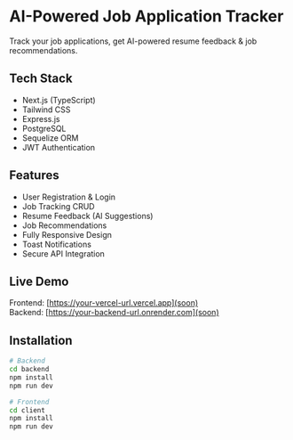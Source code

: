 # AI-Powered Job Application Tracker

Track your job applications, get AI-powered resume feedback & job recommendations.

## Tech Stack

- Next.js (TypeScript)
- Tailwind CSS
- Express.js
- PostgreSQL
- Sequelize ORM
- JWT Authentication

## Features

- User Registration & Login
- Job Tracking CRUD
- Resume Feedback (AI Suggestions)
- Job Recommendations
- Fully Responsive Design
- Toast Notifications
- Secure API Integration

## Live Demo

Frontend: [https://your-vercel-url.vercel.app](soon)  
Backend: [https://your-backend-url.onrender.com](soon)

## Installation

```bash
# Backend
cd backend
npm install
npm run dev

# Frontend
cd client
npm install
npm run dev
```
